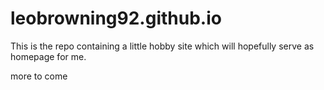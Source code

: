 # leobrowning92.github.io

This is the repo containing a little hobby site which will hopefully serve as homepage for me.

more to come
